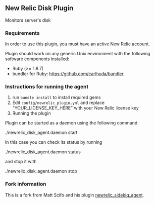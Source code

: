 ## New Relic Disk Plugin

Monitors server's disk

### Requirements

In order to use this plugin, you must have an active New Relic account.

Plugin should work on any generic Unix environment with the following
software components installed:

  - Ruby (>= 1.8.7)
  - bundler for Ruby: https://github.com/carlhuda/bundler

### Instructions for running the agent

1. run `bundle install` to install required gems
2. Edit `config/newrelic_plugin.yml` and replace "YOUR_LICENSE_KEY_HERE" with your New Relic license key
3. Running the plugin

Plugin can  be started as a daemon using the following command:

  ./newrelic_disk_agent.daemon start

In this case you can check its status by running

  ./newrelic_disk_agent.daemon status

and stop it with

  ./newrelic_disk_agent.daemon stop

### Fork information
This is a fork from Matt Scifo and his plugin [newrelic_sidekiq_agent](https://github.com/mscifo/newrelic_sidekiq_agent).